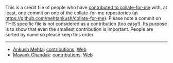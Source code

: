 This is a credit file of people who have [contributed to collate-for-me](https://github.com/mehtankush/collate-for-me/graphs/contributors) with, at least,
one commit on one of the collate-for-me repositories (at https://github.com/mehtankush/collate-for-me).
Please note a commit on THIS specific file is not considered as a contribution
(too easy!). Its purpose is to show that even the smallest contribution is important.
People are sorted by name so please keep this order.

---

* [Ankush Mehta][mehtankush]: [contributions][c-mehtankush], [Web][web-mehtankush]
* [Mayank Chandak][mehtankush]: [contributions][c-mehtankush], [Web][web-mehtankush]

[mehtankush]: https://github.com/mehtankush
[c-mehtankush]: https://github.com/mehtankush/collate-for-me/commits?author=mehtankush
[web-mehtankush]: https://ankushmehta.com
[chandakmayank]: https://github.com/chandakmayank
[c-chandakmayank]: https://github.com/mehtankush/collate-for-me/commits?author=chandakmayank
[web-chandakmayank]: https://groundbreak.in
